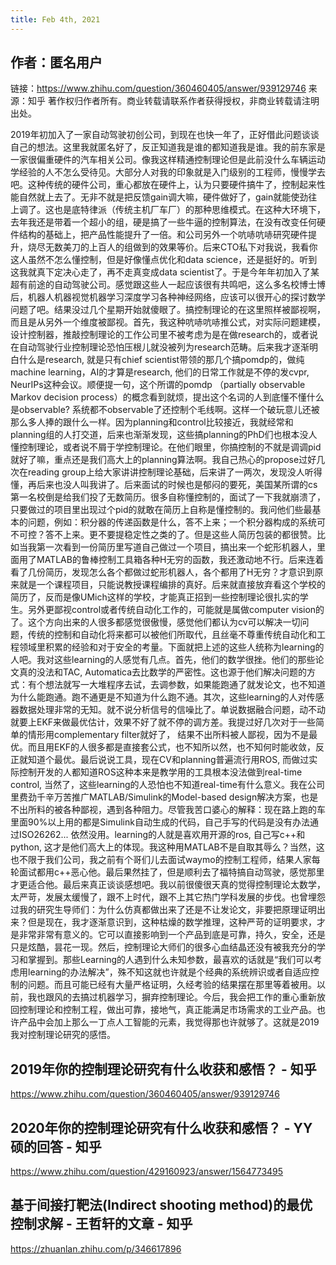 ```yaml
---
title: Feb 4th, 2021
---
```


##
## 作者：匿名用户
链接：https://www.zhihu.com/question/360460405/answer/939129746
来源：知乎
著作权归作者所有。商业转载请联系作者获得授权，非商业转载请注明出处。

2019年初加入了一家自动驾驶初创公司，到现在也快一年了，正好借此问题谈谈自己的想法。这里我就匿名好了，反正知道我是谁的都知道我是谁。我的前东家是一家很偏重硬件的汽车相关公司。像我这样精通控制理论但是此前没什么车辆运动学经验的人不怎么受待见。大部分人对我的印象就是入门级别的工程师，慢慢学去吧。这种传统的硬件公司，重心都放在硬件上，认为只要硬件搞牛了，控制起来性能自然就上去了。无非不就是把反馈gain调大嘛，硬件做好了，gain就能使劲往上调了。这也是底特律派（传统主机厂车厂）的那种思维模式。在这种大环境下，去年我还是带着一个超小的组，硬是搞了一些牛逼的控制算法，在没有改变任何硬件结构的基础上，把产品性能提升了一倍。和公司另外一个吭哧吭哧研究硬件提升，烧尽无数美刀的上百人的组做到的效果等价。后来CTO私下对我说，我看你这人虽然不怎么懂控制，但是好像懂点优化和data science，还是挺好的。听到这我就真下定决心走了，再不走真变成data scientist了。于是今年年初加入了某超有前途的自动驾驶公司。感觉跟这些人一起应该很有共鸣吧，这么多名校博士博后，机器人机器视觉机器学习深度学习各种神经网络，应该可以很开心的探讨数学问题了吧。结果没过几个星期开始就傻眼了。搞控制理论的在这里照样被鄙视啊，而且是从另外一个维度被鄙视。首先，我这种吭哧吭哧推公式，对实际问题建模，设计控制器，推敲控制理论的工作公司里不被考虑为是在做research的，或者说在自动驾驶行业控制理论恐怕压根儿就没被列为research范畴。后来我才逐渐明白什么是research, 就是只有chief scientist带领的那几个搞pomdp的，做纯machine learning，AI的才算是research, 他们的日常工作就是不停的发cvpr, NeurIPs这种会议。顺便提一句，这个所谓的pomdp （partially observable Markov decision process）的概念看到就烦，提出这个名词的人到底懂不懂什么是observable? 系统都不observable了还控制个毛线啊。这样一个破玩意儿还被那么多人捧的跟什么一样。因为planning和control比较接近，我就经常和planning组的人打交道，后来也渐渐发现，这些搞planning的PhD们也根本没人懂控制理论，或者说不屑于学控制理论。在他们眼里，你搞控制的不就是调调pid就好了嘛，重点还是我们高大上的planning算法啊。我自己热心的propose过好几次在reading group上给大家讲讲控制理论基础，后来讲了一两次，发现没人听得懂，再后来也没人叫我讲了。后来面试的时候也是郁闷的要死，美国某所谓的cs第一名校倒是给我们投了无数简历。很多自称懂控制的，面试了一下我就崩溃了，只要做过的项目里出现过个pid的就敢在简历上自称是懂控制的。我问他们些最基本的问题，例如：积分器的传递函数是什么，答不上来；一个积分器构成的系统可不可控？答不上来。更不要提稳定性之类的了。但是这些人简历包装的都很赞。比如当我第一次看到一份简历里写道自己做过一个项目，搞出来一个蛇形机器人，里面用了MATLAB的鲁棒控制工具箱各种H无穷的函数，我还激动地不行。后来连着看了几份简历，发现怎么各个都做过蛇形机器人，各个都用了H无穷？才意识到原来就是一个课程项目，只能说教授课程编排的真好。后来就直接放弃看这个学校的简历了，反而是像UMich这样的学校，才能真正招到一些控制理论很扎实的学生。另外更鄙视control或者传统自动化工作的，可能就是属做computer vision的了。这个方向出来的人很多都感觉很傲慢，感觉他们都认为cv可以解决一切问题，传统的控制和自动化将来都可以被他们所取代，且丝毫不尊重传统自动化和工程领域里积累的经验和对于安全的考量。下面就把上述的这些人统称为learning的人吧。我对这些learning的人感觉有几点。首先，他们的数学很挫。他们的那些论文真的没法和TAC, Automatica去比数学的严密性。这也源于他们解决问题的方式：有个想法就写一大堆程序去试，去调参数，如果能跑通了就发论文，也不知道为什么能跑通。跑不通更是不知道为什么跑不通。其次，这些learning的人对传感器数据处理非常的无知。就不说分析信号的信噪比了。单说数据融合问题，动不动就要上EKF来做最优估计，效果不好了就不停的调方差。我提过好几次对于一些简单的情形用complementary filter就好了， 结果不出所料被人鄙视，因为不是最优。而且用EKF的人很多都是直接套公式，也不知所以然，也不知何时能收敛，反正就知道个最优。最后说说工具，现在CV和planning普遍流行用ROS, 而做过实际控制开发的人都知道ROS这种本来是教学用的工具根本没法做到real-time control, 当然了，这些learning的人恐怕也不知道real-time有什么意义。我在公司里费劲千辛万苦推广MATLAB/Simulink的Model-based design解决方案，也是不出所料的被各种鄙视，遇到各种阻力。尽管我苦口婆心的解释：现在路上跑的车里面90%以上用的都是Simulink自动生成的代码，自己手写的代码是没有办法通过ISO26262... 依然没用。learning的人就是喜欢用开源的ros, 自己写c++和python, 这才是他们高大上的体现。我这种用MATLAB不是自取其辱么？当然，这也不限于我们公司，我之前有个哥们儿去面试waymo的控制工程师，结果人家每轮面试都用c++恶心他。最后果然挂了，但是顺利去了福特搞自动驾驶，感觉那里才更适合他。最后来真正谈谈感想吧。我以前很傻很天真的觉得控制理论太数学，太严苛，发展太缓慢了，跟不上时代，跟不上其它热门学科发展的步伐。也曾埋怨过我的研究生导师们：为什么仿真都做出来了还是不让发论文，非要把原理证明出来？但是现在，我才逐渐意识到，这种枯燥的数学推理，这种严苛的证明要求，才是非常非常有意义的。它可以直接影响到一个产品到底是可靠，持久，安全，还是只是炫酷，昙花一现。然后，控制理论大师们的很多心血结晶还没有被我充分的学习和掌握到。那些Learning的人遇到什么未知参数，最喜欢的话就是“我们可以考虑用learning的办法解决”，殊不知这就也许就是个经典的系统辨识或者自适应控制的问题。而且可能已经有大量严格证明，久经考验的结果摆在那里等着被用。以前，我也跟风的去搞过机器学习，摒弃控制理论。今后，我会把工作的重心重新放回控制理论和控制工程，做出可靠，接地气，真正能满足市场需求的工业产品。也许产品中会加上那么一丁点人工智能的元素，我觉得那也许就够了。这就是2019我对控制理论研究的感悟。
## 2019年你的控制理论研究有什么收获和感悟？ - 知乎
https://www.zhihu.com/question/360460405/answer/939129746
## 2020年你的控制理论研究有什么收获和感悟？ - YY硕的回答 - 知乎
https://www.zhihu.com/question/429160923/answer/1564773495
## 基于间接打靶法(Indirect shooting method)的最优控制求解 - 王哲轩的文章 - 知乎
https://zhuanlan.zhihu.com/p/346617896
